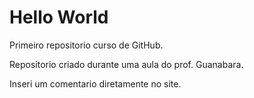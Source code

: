 # Hello World
 Primeiro repositorio curso de GitHub.

 Repositorio criado durante uma aula do prof. Guanabara.
 
Inseri um comentario diretamente no site.

